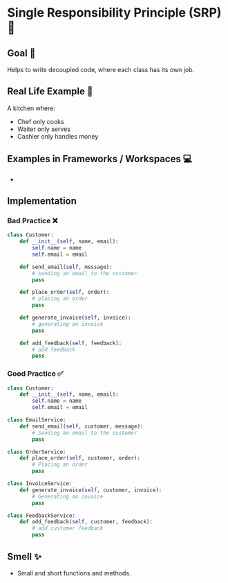 # Single Responsibility Principle (SRP) 📝

## Goal 🎯
Helps to write decoupled code, where each class has its own job.

## Real Life Example 🏪
A kitchen where:
- Chef only cooks
- Waiter only serves
- Cashier only handles money

## Examples in Frameworks / Workspaces 💻
-

## Implementation
### Bad Practice ❌
```python
class Customer:
    def __init__(self, name, email):
        self.name = name
        self.email = email

    def send_email(self, message):
        # sending an email to the customer
        pass

    def place_order(self, order):
        # placing an order
        pass

    def generate_invoice(self, invoice):
        # generating an invoice
        pass

    def add_feedback(self, feedback):
        # add feedback
        pass
```

### Good Practice ✅
```python
class Customer:
    def __init__(self, name, email):
        self.name = name
        self.email = email

class EmailService:
    def send_email(self, customer, message):
        # Sending an email to the customer
        pass

class OrderService:
    def place_order(self, customer, order):
        # Placing an order
        pass

class InvoiceService:
    def generate_invoice(self, customer, invoice):
        # Generating an invoice
        pass

class FeedbackService:
    def add_feedback(self, customer, feedback):
        # add customer feedback
        pass
```

## Smell ✨
- Small and short functions and methods.
